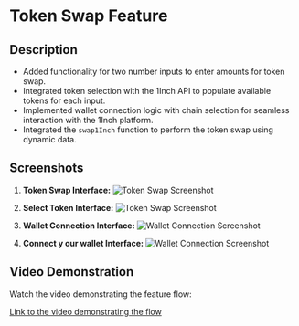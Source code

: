 # Token Swap Feature

## Description
- Added functionality for two number inputs to enter amounts for token swap.
- Integrated token selection with the 1Inch API to populate available tokens for each input.
- Implemented wallet connection logic with chain selection for seamless interaction with the 1Inch platform.
- Integrated the `swap1Inch` function to perform the token swap using dynamic data.

## Screenshots
1. **Token Swap Interface:**
   ![Token Swap Screenshot](../Screenshot%202024-12-04%20at%2010.10.45.png)
1. **Select Token Interface:**
   ![Token Swap Screenshot](../Screenshot%202024-12-04%20at%2010.10.52.png)

2. **Wallet Connection Interface:**
   ![Wallet Connection Screenshot](../Screenshot%202024-12-04%20at%2010.11.13.png)

3. **Connect y our wallet  Interface:**
   ![Wallet Connection Screenshot](../Screenshot%202024-12-04%20at%2010.11.20.png)

## Video Demonstration
Watch the video demonstrating the feature flow:

[Link to the video demonstrating the flow](https://www.kapwing.com/videos/674ff5bd88c012931fc0611b)

